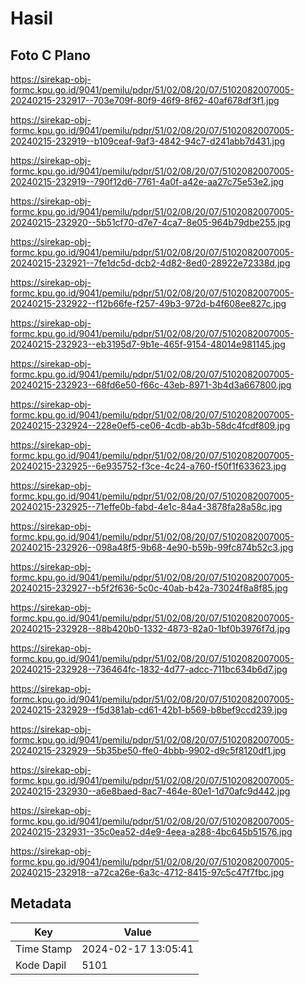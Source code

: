 # Hasil

## Foto C Plano

https://sirekap-obj-formc.kpu.go.id/9041/pemilu/pdpr/51/02/08/20/07/5102082007005-20240215-232917--703e709f-80f9-46f9-8f62-40af678df3f1.jpg

https://sirekap-obj-formc.kpu.go.id/9041/pemilu/pdpr/51/02/08/20/07/5102082007005-20240215-232919--b109ceaf-9af3-4842-94c7-d241abb7d431.jpg

https://sirekap-obj-formc.kpu.go.id/9041/pemilu/pdpr/51/02/08/20/07/5102082007005-20240215-232919--790f12d6-7761-4a0f-a42e-aa27c75e53e2.jpg

https://sirekap-obj-formc.kpu.go.id/9041/pemilu/pdpr/51/02/08/20/07/5102082007005-20240215-232920--5b51cf70-d7e7-4ca7-8e05-964b79dbe255.jpg

https://sirekap-obj-formc.kpu.go.id/9041/pemilu/pdpr/51/02/08/20/07/5102082007005-20240215-232921--7fe1dc5d-dcb2-4d82-8ed0-28922e72338d.jpg

https://sirekap-obj-formc.kpu.go.id/9041/pemilu/pdpr/51/02/08/20/07/5102082007005-20240215-232922--f12b66fe-f257-49b3-972d-b4f608ee827c.jpg

https://sirekap-obj-formc.kpu.go.id/9041/pemilu/pdpr/51/02/08/20/07/5102082007005-20240215-232923--eb3195d7-9b1e-465f-9154-48014e981145.jpg

https://sirekap-obj-formc.kpu.go.id/9041/pemilu/pdpr/51/02/08/20/07/5102082007005-20240215-232923--68fd6e50-f66c-43eb-8971-3b4d3a667800.jpg

https://sirekap-obj-formc.kpu.go.id/9041/pemilu/pdpr/51/02/08/20/07/5102082007005-20240215-232924--228e0ef5-ce06-4cdb-ab3b-58dc4fcdf809.jpg

https://sirekap-obj-formc.kpu.go.id/9041/pemilu/pdpr/51/02/08/20/07/5102082007005-20240215-232925--6e935752-f3ce-4c24-a760-f50f1f633623.jpg

https://sirekap-obj-formc.kpu.go.id/9041/pemilu/pdpr/51/02/08/20/07/5102082007005-20240215-232925--71effe0b-fabd-4e1c-84a4-3878fa28a58c.jpg

https://sirekap-obj-formc.kpu.go.id/9041/pemilu/pdpr/51/02/08/20/07/5102082007005-20240215-232926--098a48f5-9b68-4e90-b59b-99fc874b52c3.jpg

https://sirekap-obj-formc.kpu.go.id/9041/pemilu/pdpr/51/02/08/20/07/5102082007005-20240215-232927--b5f2f636-5c0c-40ab-b42a-73024f8a8f85.jpg

https://sirekap-obj-formc.kpu.go.id/9041/pemilu/pdpr/51/02/08/20/07/5102082007005-20240215-232928--88b420b0-1332-4873-82a0-1bf0b3976f7d.jpg

https://sirekap-obj-formc.kpu.go.id/9041/pemilu/pdpr/51/02/08/20/07/5102082007005-20240215-232928--736464fc-1832-4d77-adcc-711bc634b6d7.jpg

https://sirekap-obj-formc.kpu.go.id/9041/pemilu/pdpr/51/02/08/20/07/5102082007005-20240215-232929--f5d381ab-cd61-42b1-b569-b8bef9ccd239.jpg

https://sirekap-obj-formc.kpu.go.id/9041/pemilu/pdpr/51/02/08/20/07/5102082007005-20240215-232929--5b35be50-ffe0-4bbb-9902-d9c5f8120df1.jpg

https://sirekap-obj-formc.kpu.go.id/9041/pemilu/pdpr/51/02/08/20/07/5102082007005-20240215-232930--a6e8baed-8ac7-464e-80e1-1d70afc9d442.jpg

https://sirekap-obj-formc.kpu.go.id/9041/pemilu/pdpr/51/02/08/20/07/5102082007005-20240215-232931--35c0ea52-d4e9-4eea-a288-4bc645b51576.jpg

https://sirekap-obj-formc.kpu.go.id/9041/pemilu/pdpr/51/02/08/20/07/5102082007005-20240215-232918--a72ca26e-6a3c-4712-8415-97c5c47f7fbc.jpg


## Metadata

| Key        | Value               |
| ---------- | ------------------- |
| Time Stamp | 2024-02-17 13:05:41 |
| Kode Dapil | 5101                |



